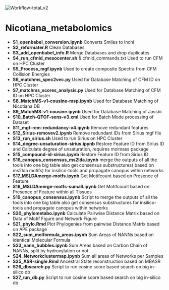 
![Workflow-total_v2](https://user-images.githubusercontent.com/63146629/156192031-4d1f1804-a5c8-4aec-bf8c-e46b80b93d76.svg)


# Nicotiana_metabolomics

* **S1_openbabel_conversion.ipynb**	Converts Smiles to Inchi
* **S2_reformater.R**	Clean Databases
* **S3_add_openbabel_info.R**	Merge Databases and drop duplicates
* **S4_run_cfmid_mesocenter.sh** & cfmid_commands.txt	Used to run CFM on HPC Cluster
* **S5_Process_mgf.ipynb**	Used to create composite Spectra from CFM Collision Energies
* **S6_matchms_spec2vec.py**	Used for Database Matching of CFM ID on HPC Cluster
* **S7_matchms_scores_analysis.py**	Used for Database Matching of CFM ID on HPC Cluster
* **S8_MatchMS-v1-cousine-msp.ipynb**	Used for Database Matching of Nicotiana DB
* **S9_MatchMS-v1-cousine.ipynb**	Used for Database Matching of Jassbi
* **S10_Batch-QTOF-sens-v3.xml**	Used for Batch Mode processing of Dataset
* **S11_mgf-rem-redundancy-v4.ipynb**	Remove redundant features
* **S12_Sirius-removev2.ipynb**	Remove redundant IDs from Sirius mgf file
* **S13_run_sirius.sh**	Used to run Sirius on HPC Cluster
* **S14_degree-unsaturation-sirius.ipynb**	Restore Feature ID from Sirius ID and Calculate degree of unsaturation, requires molmass package
* **S15_compound-id-sirius.ipynb**	Restore Feature ID from Sirius ID
* **S16_canopus_consensus_ms2lda.ipynb**	 merge the outputs of all the tools into one big table also get consensus substructures( based on  ms2lda motifs) for insilico-tools and propagate canopus within networks
* **S17_MSLDAmerge-motfs.ipynb**	Get Motifcount based on Presence of Feature
* **S18_MSLDAmerge-motfs-sumall.ipynb**	Get Motifcount based on Presence of Feature within all Tissues
* **S19_canopus_consensus.ipynb**	Script to merge the outputs of all the tools into one big table also get consensus substructures for insilico-tools and propagate canopus within networks
* **S20_phylometabo.ipynb**	Calculate Pairwise Distance Matrix based on Data of Motif Figure and Network Figure
* **S21_phylo.Rmd**	Plot Phylogenies from pairwise Distance Matrix based on APE package
* **S22_sum_molformula_areas.ipynb**	Sum Areas of NANNs based on identical Molecular Formula
* **S23_nann_bubbles.ipynb**	Sum Areas based on Carbon Chain of NANNs, split by hydroxylation or not
* **S24_Networkclustermap.ipynb**	Sum all areas of Networks per Samples
* **S25_ASR-single.Rmd**	Ancestral State reconstruction based on MBASR
* **S26_dbsearch.py**	Script to run cosine score based search on big in-silico db
* **S27_run_db.py**	Script to run cosine score based search on big in-silico db
